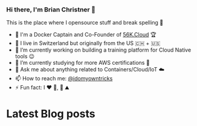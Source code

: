 ### Hi there, I'm Brian Christner 👋
This is the place where I opensource stuff and break spelling :rofl:

- 🐳 I'm a Docker Captain and Co-Founder of [56K.Cloud](https://56k.cloud) :trophy:
- 📍 I live in Switzerland but originally from the US :switzerland: + :us:
- 🔭 I’m currently working on building a training platform for Cloud Native tools :wink:
- 🌱 I’m currently studying for more AWS certifications :book:
- 💬 Ask me about anything related to Containers/Cloud/IoT :cloud:
- 📫 How to reach me: [@idomyowntricks](https://twitter.com/idomyowntricksa)
- ⚡ Fun fact: I :heart: :bicyclist:, :ski: :mountain:

# Latest Blog posts
<!-- BLOG-POST-LIST:START -->
<!-- BLOG-POST-LIST:END -->
